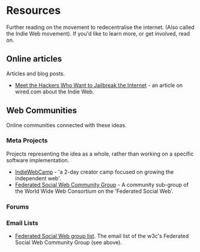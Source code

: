 # Resources

Further reading on the movement to redecentralise the internet. (Also called the Indie Web movement). If you'd like to learn more, or get involved, read on.

## Online articles

Articles and blog posts.

* [Meet the Hackers Who Want to Jailbreak the Internet](http://www.wired.com/wiredenterprise/2013/08/indie-web/) - an article on wired.com about the Indie Web.

## Web Communities

Online communities connected with these ideas.

### Meta Projects

Projects representing the idea as a whole, rather than working on a specific software implementation.

* [IndieWebCamp](http://indiewebcamp.com/) - 'a 2-day creator camp focused on growing the independent web'.
* [Federated Social Web Community Group](http://www.w3.org/community/fedsocweb/) - A community sub-group of the World Wide Web Consortium on the 'Federated Social Web'.

### Forums

### Email Lists

* [Federated Social Web group list](http://lists.w3.org/Archives/Public/public-fedsocweb/). The email list of the w3c's Federated Social Web Community Group (see above).
